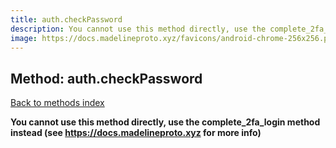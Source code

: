 ```yaml
---
title: auth.checkPassword
description: You cannot use this method directly, use the complete_2fa_login method instead (see https://docs.madelineproto.xyz for more info)
image: https://docs.madelineproto.xyz/favicons/android-chrome-256x256.png
---
```

## Method: auth.checkPassword  
[Back to methods index](index.md)


**You cannot use this method directly, use the complete_2fa_login method instead (see https://docs.madelineproto.xyz for more info)**




